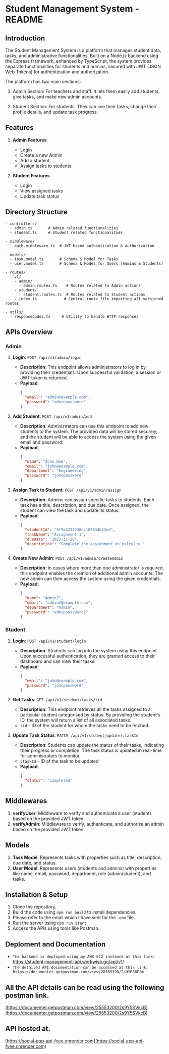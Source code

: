 # Student Management System - README

## Introduction
The Student Management System is a platform that manages student data, tasks, and administrative functionalities. Built on a Node.js backend using the Express framework,  enhanced by TypeScript, the system provides separate functionalities for students and admins, secured with JWT (JSON Web Tokens) for authentication and authorization.

The platform has two main sections:

1. Admin Section: For teachers and staff. It lets them easily add students, give tasks, and make new admin accounts.

2. Student Section: For students. They can see their tasks, change their profile details, and update task progress.

## Features
1. **Admin Features**
    - Login
    - Create a new Admin
    - Add a student
    - Assign tasks to students

2. **Student Features**
    - Login
    - View assigned tasks
    - Update task status

## Directory Structure
```
- controllers/
  - admin.ts       # Admin related functionalities
  - student.ts     # Student related functionalities

- middleware/
  - auth.middleware.ts  # JWT-based authentication & authorization

- models/
  - task.model.ts       # Schema & Model for Tasks
  - user.model.ts       # Schema & Model for Users (Admins & Students)

- routes/
  - v1/
    - admin/
      - admin.routes.ts    # Routes related to Admin actions
    - student/
      - student.routes.ts  # Routes related to Student actions
    - index.ts            # Central route file importing all versioned routes

- utils/
  - responseCodes.ts     # Utility to handle HTTP responses
```

## APIs Overview

### Admin

1. **Login**: `POST /api/v1/admin/login`
    - **Description**: This endpoint allows administrators to log in by providing their credentials. Upon successful validation, a session or JWT token is returned.
    - **Payload**: 
        ```json
        {
          "email": "admin@example.com",
          "password": "adminpassword"
        }
        ```

2. **Add Student**: `POST /api/v1/admin/add`
    - **Description**: Administrators can use this endpoint to add new students to the system. The provided data will be stored securely, and the student will be able to access the system using the given email and password.
    - **Payload**: 
        ```json
        {
          "name": "John Doe",
          "email": "john@example.com",
          "department": "Engineering",
          "password": "johnpassword"
        }
        ```

3. **Assign Task to Student**: `POST /api/v1/admin/assign`
    - **Description**: Admins can assign specific tasks to students. Each task has a title, description, and due date. Once assigned, the student can view the task and update its status.
    - **Payload**: 
        ```json
        {
          "studentId": "5f9a3234238dc10f834b23cd",
          "taskName": "Assignment 1",
          "dueDate": "2023-11-20",
          "description": "Complete the assignment on calculus."
        }
        ```

4. **Create New Admin**: `POST /api/v1/admin/createAdmin`
    - **Description**: In cases where more than one administrator is required, this endpoint enables the creation of additional admin accounts. The new admin can then access the system using the given credentials.
    - **Payload**: 
        ```json
        {
          "name": "Admin2",
          "email": "admin2@example.com",
          "department": "Admin",
          "password": "adminpassword2"
        }
        ```

### Student

1. **Login**: `POST /api/v1/student/login`
    - **Description**: Students can log into the system using this endpoint. Upon successful authentication, they are granted access to their dashboard and can view their tasks.
    - **Payload**: 
        ```json
        {
          "email": "john@example.com",
          "password": "johnpassword"
        }
        ```

2. **Get Tasks**: `GET /api/v1/student/tasks/:id`
    - **Description**: This endpoint retrieves all the tasks assigned to a particular student categorised by status. By providing the student's ID, the system will return a list of all associated tasks.
    - `:id` - ID of the student for whom the tasks need to be fetched.

3. **Update Task Status**: `PATCH /api/v1/student/update/:taskId`
    - **Description**: Students can update the status of their tasks, indicating their progress or completion. The task status is updated in real-time for administrators to monitor.
    - `:taskId` - ID of the task to be updated
    - **Payload**: 
        ```json
        {
          "status": "completed"
        }
        ```



## Middlewares
1. **verifyUser**: Middleware to verify and authenticate a user (student) based on the provided JWT token.
2. **verifyAdmin**: Middleware to verify, authenticate, and authorize an admin based on the provided JWT token.

## Models
1. **Task Model**: Represents tasks with properties such as title, description, due date, and status.
2. **User Model**: Represents users (students and admins) with properties like name, email, password, department, role (admin/student), and tasks.

## Installation & Setup
1. Clone the repository.
2. Build the code using `npm run build` to install dependencies.
3. Please refer to the email which I have sent for the `.env` file.
4. Run the server using `npm run start`.
5. Access the APIs using tools like Postman.

## Deploment and Documentation
- `The backend is deployed using my AWS EC2 instance at this link: `https://student-management-api.workwise.gq/api/v1/
- `The detailed API documentation can be accessed at this link: https://documenter.getpostman.com/view/28165398/2s9YR86E2m`

## All the API details can be read using the following postman link.

[https://documenter.getpostman.com/view/25553200/2s9Y5SVkcB](https://documenter.getpostman.com/view/25553200/2s9Y5SVkcB)

## API hosted at.

[https://social-app-api-fvee.onrender.com](https://social-app-api-fvee.onrender.com)



